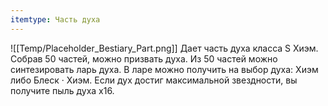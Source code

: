 ```yaml
---
itemtype: Часть духа
---
```

![[Temp/Placeholder_Bestiary_Part.png]]
Дает часть духа класса S Хиэм. Собрав 50 частей, можно призвать духа. Из 50 частей можно синтезировать ларь духа. В ларе можно получить на выбор духа: Хиэм либо Блеск · Хиэм. Если дух достиг максимальной звездности, вы получите пыль духа х16.
